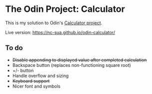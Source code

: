 # The Odin Project: Calculator
This is my solution to Odin's [Calculator project](https://www.theodinproject.com/paths/foundations/courses/foundations/lessons/calculator).

Live version: https://nc-sua.github.io/odin-calculator/

## To do
- ~~Disable appending to displayed value after completed calculation~~
- Backspace button (replaces non-functioning square root)
- +/- button
- Handle overflow and sizing
- ~~Keyboard support~~
- Nicer font and symbols